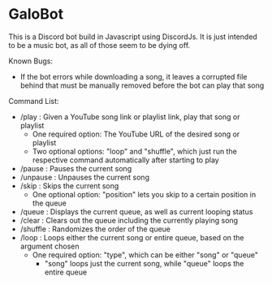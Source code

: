 # GaloBot

This is a Discord bot build in Javascript using DiscordJs. It is just intended to be a music bot, as all of those seem to be dying off.

Known Bugs:
- If the bot errors while downloading a song, it leaves a corrupted file behind that must be manually removed before the bot can play that song

Command List:
- /play : Given a YouTube song link or playlist link, play that song or playlist
    - One required option: The YouTube URL of the desired song or playlist
    - Two optional options: "loop" and "shuffle", which just run the respective command automatically after starting to play
- /pause : Pauses the current song
- /unpause : Unpauses the current song
- /skip : Skips the current song
    - One optional option: "position" lets you skip to a certain position in the queue
- /queue : Displays the current queue, as well as current looping status
- /clear : Clears out the queue including the currently playing song
- /shuffle : Randomizes the order of the queue
- /loop : Loops either the current song or entire queue, based on the argument chosen
    - One required option: "type", which can be either "song" or "queue"
        - "song" loops just the current song, while "queue" loops the entire queue